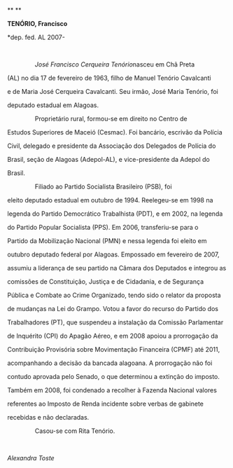 ** **



**TENÓRIO, Francisco**



\*dep. fed. AL 2007-



 



                *José Francisco Cerqueira Tenório*nasceu em Chã Preta

(AL) no dia 17 de fevereiro de 1963, filho de Manuel Tenório Cavalcanti

e de Maria José Cerqueira Cavalcanti. Seu irmão, José Maria Tenório, foi

deputado estadual em Alagoas.



                Proprietário rural, formou-se em direito no Centro de

Estudos Superiores de Maceió (Cesmac). Foi bancário, escrivão da Polícia

Civil, delegado e presidente da Associação dos Delegados de Polícia do

Brasil, seção de Alagoas (Adepol-AL), e vice-presidente da Adepol do

Brasil.



                Filiado ao Partido Socialista Brasileiro (PSB), foi

eleito deputado estadual em outubro de 1994. Reelegeu-se em 1998 na

legenda do Partido Democrático Trabalhista (PDT), e em 2002, na legenda

do Partido Popular Socialista (PPS). Em 2006, transferiu-se para o

Partido da Mobilização Nacional (PMN) e nessa legenda foi eleito em

outubro deputado federal por Alagoas. Empossado em fevereiro de 2007,

assumiu a liderança de seu partido na Câmara dos Deputados e integrou as

comissões de Constituição, Justiça e de Cidadania, e de Segurança

Pública e Combate ao Crime Organizado, tendo sido o relator da proposta

de mudanças na Lei do Grampo. Votou a favor do recurso do Partido dos

Trabalhadores (PT), que suspendeu a instalação da Comissão Parlamentar

de Inquérito (CPI) do Apagão Aéreo, e em 2008 apoiou a prorrogação da

Contribuição Provisória sobre Movimentação Financeira (CPMF) até 2011,

acompanhando a decisão da bancada alagoana. A prorrogação não foi

contudo aprovada pelo Senado, o que determinou a extinção do imposto.

Também em 2008, foi condenado a recolher à Fazenda Nacional valores

referentes ao Imposto de Renda incidente sobre verbas de gabinete

recebidas e não declaradas.



                Casou-se com Rita Tenório.



 



*Alexandra Toste*



 



